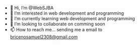 - 👋 Hi, I’m @WebSJBA
- 👀 I’m interested in web development and programming
- 🌱 I’m currently learning web development and programming
- 💞️ I’m looking to collaborate on comming soon
- 📫 How to reach me... sending me a email to bricenosamuel2308@gmail.com

<!---
WebSJBA/WebSJBA is a ✨ special ✨ repository because its `README.md` (this file) appears on your GitHub profile.
You can click the Preview link to take a look at your changes.
--->

